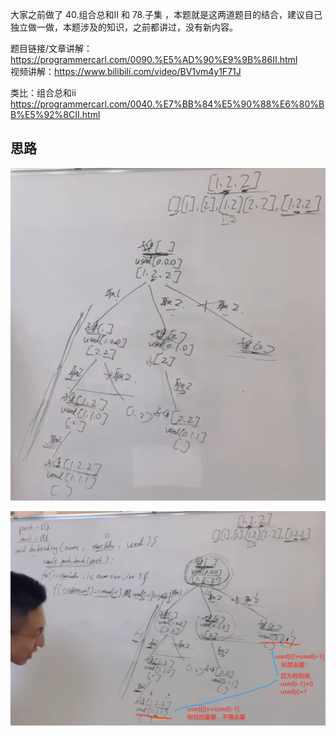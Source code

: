 大家之前做了 40.组合总和II 和 78.子集 ，本题就是这两道题目的结合，建议自己独立做一做，本题涉及的知识，之前都讲过，没有新内容。 

题目链接/文章讲解：https://programmercarl.com/0090.%E5%AD%90%E9%9B%86II.html   
视频讲解：https://www.bilibili.com/video/BV1vm4y1F71J

类比：组合总和ii  https://programmercarl.com/0040.%E7%BB%84%E5%90%88%E6%80%BB%E5%92%8CII.html   

## 思路
![img_3.png](img_3.png)

![img_4.png](img_4.png)
